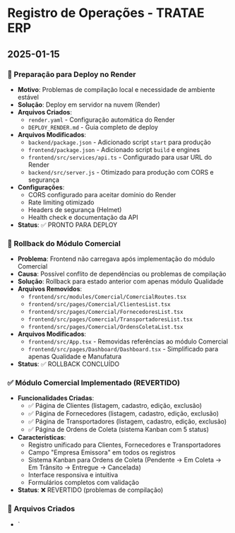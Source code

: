 # Registro de Operações - TRATAE ERP

## 2025-01-15

### 🚀 Preparação para Deploy no Render
- **Motivo**: Problemas de compilação local e necessidade de ambiente estável
- **Solução**: Deploy em servidor na nuvem (Render)
- **Arquivos Criados**:
  - `render.yaml` - Configuração automática do Render
  - `DEPLOY_RENDER.md` - Guia completo de deploy
- **Arquivos Modificados**:
  - `backend/package.json` - Adicionado script `start` para produção
  - `frontend/package.json` - Adicionado script `build` e engines
  - `frontend/src/services/api.ts` - Configurado para usar URL do Render
  - `backend/src/server.js` - Otimizado para produção com CORS e segurança
- **Configurações**:
  - CORS configurado para aceitar domínio do Render
  - Rate limiting otimizado
  - Headers de segurança (Helmet)
  - Health check e documentação da API
- **Status**: ✅ PRONTO PARA DEPLOY

### 🔄 Rollback do Módulo Comercial
- **Problema**: Frontend não carregava após implementação do módulo Comercial
- **Causa**: Possível conflito de dependências ou problemas de compilação
- **Solução**: Rollback para estado anterior com apenas módulo Qualidade
- **Arquivos Removidos**:
  - `frontend/src/modules/Comercial/ComercialRoutes.tsx`
  - `frontend/src/pages/Comercial/ClientesList.tsx`
  - `frontend/src/pages/Comercial/FornecedoresList.tsx`
  - `frontend/src/pages/Comercial/TransportadoresList.tsx`
  - `frontend/src/pages/Comercial/OrdensColetaList.tsx`
- **Arquivos Modificados**:
  - `frontend/src/App.tsx` - Removidas referências ao módulo Comercial
  - `frontend/src/pages/Dashboard/Dashboard.tsx` - Simplificado para apenas Qualidade e Manufatura
- **Status**: ✅ ROLLBACK CONCLUÍDO

### ✅ Módulo Comercial Implementado (REVERTIDO)
- **Funcionalidades Criadas**:
  - ✅ Página de Clientes (listagem, cadastro, edição, exclusão)
  - ✅ Página de Fornecedores (listagem, cadastro, edição, exclusão)
  - ✅ Página de Transportadores (listagem, cadastro, edição, exclusão)
  - ✅ Página de Ordens de Coleta (sistema Kanban com 5 status)
- **Características**:
  - Registro unificado para Clientes, Fornecedores e Transportadores
  - Campo "Empresa Emissora" em todos os registros
  - Sistema Kanban para Ordens de Coleta (Pendente → Em Coleta → Em Trânsito → Entregue → Cancelada)
  - Interface responsiva e intuitiva
  - Formulários completos com validação
- **Status**: ❌ REVERTIDO (problemas de compilação)

### 🔧 Arquivos Criados
- `